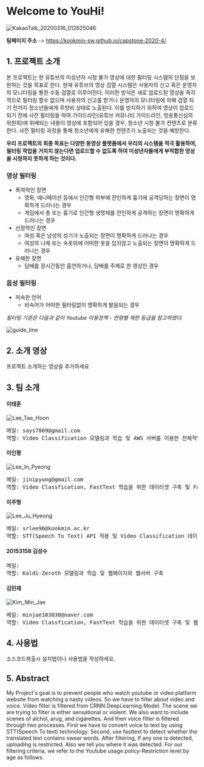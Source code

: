 
# Welcome to YouHi! 


![KakaoTalk_20200316_012625046](https://user-images.githubusercontent.com/43363576/76705711-435f6e80-6725-11ea-92ca-9860ca88fb0a.png)


**팀페이지 주소** -> https://kookmin-sw.github.io/capstone-2020-4/

## 1. 프로젝트 소개

본 프로젝트는 현 유튜브의 미성년자 시청 불가 영상에 대한 필터링 시스템의 단점을 보완하는 것을 목표로 한다. 현재 유튜브의 영상 검열 시스템은 사용자의 신고 혹은 운영자의 모니터링을 통한 수동 검열로 이루어진다. 이러한 방식은 새로 업로드된 영상을 즉각적으로 필터링 할수 없으며 사용자의 신고를 받거나 운영자의 모니터링에 의해 검열 되기 전까지 청소년들에게 무방비 상태로 노출된다. 이를 방지하기 위하여 영상이 업로드되기 전에 사전 필터링을 하여 가이드라인(유튜브 커뮤니티 가이드라인, 방송통신심의위원회)에 위배되는 내용이 영상에 포함되어 있을 경우, 청소년 시청 불가 컨텐츠로 분류한다. 사전 필터링 과정을 통해 청소년에게 유해한 컨텐츠가 노출되는 것을 예방한다.
   
**우리 프로젝트의 최종 목표는 다양한 동영상 플랫폼에서 우리의 시스템을 적극 활용하여, 필터링 작업을 거치치 않는다면 업로드할 수 없도록 하여 미성년자들에게 부적합한 영상을 시청하지 못하게 하는 것이다.**

### 영상 필터링
* 폭력적인 장면
  * 영화, 애니메이션 등에서 인간형 피부에 잔인하게 흉기에 공격당하는 장면이 명확하게 드러나는 경우 
  * 게임에서 총 또는 흉기로 인간형 생명체를 잔인하게 공격하는 장면이 명확하게 드러나는 경우
* 선정적인 장면
  * 여성 혹은 남성의 성기가 노출되는 장면이 명확하게 드러나는 경우
  * 여성의 나체 또는 속옷외에 어떠한 옷을 입지않고 노출되는 장면이 명확하게 드러나는 경우
* 유해한 장면
  * 담배를 장시간동안 흡연하거나, 담배를 주제로 한 영상인 경우
   
### 음성 필터링
* 저속한 언어
   * 비속어가 어떠한 필터링없이 명확하게 발음되는 경우      

   
_필터링 기준은 다음과 같이 Youtube 이용정책 - 연령별 제한 등급을 참고하였다._   

![guide_line](https://user-images.githubusercontent.com/43363576/76705513-de574900-6723-11ea-89ee-8fc098de78bb.png)



## 2. 소개 영상

프로젝트 소개하는 영상을 추가하세요

## 3. 팀 소개

   #### 이태훈 

   ![Lee_Tae_Hoon](https://user-images.githubusercontent.com/43363576/76700751-f025f580-66fd-11ea-800f-beb32b98a1d9.jpg)
  
<pre>메일: says7869@gmail.com
역할: Video Classification 모델링과 학습 및 AWS 서버를 이용한 전체적인 소프트웨어 설계
</pre>

   #### 이인평

   ![Lee_In_Pyeong](https://user-images.githubusercontent.com/43363576/76700753-f0be8c00-66fd-11ea-8d2c-e914ac913b4f.jpg)

<pre>메일: jinipyung@gmail.com
역할: Video Classfication, FastText 학습을 위한 데이터셋 구축 및 FastText 모델링과 학습
</pre>

   #### 이주형

   ![Lee_Ju_Hyeong](https://user-images.githubusercontent.com/43363576/76700749-eef4c880-66fd-11ea-9b6e-71b7a2d99c96.jpg)

<pre>메일: srlee96@kookmin.ac.kr
역할: STT(Speech To Text) API 적용 및 Video Classification 데이터셋 구축
</pre>

   #### 20153158 김성수

<pre>메일: 
역할: Kaldi-Zeroth 모델링과 학습 및 웹페이지와 웹서버 구축
</pre>

   #### 김민재

   ![Kim_Min_Jae](https://user-images.githubusercontent.com/43363576/76700752-f025f580-66fd-11ea-9a67-8fd9e8231f06.jpg)

<pre>메일: minjae103030@naver.com
역할: Video Classfication, FastText 학습을 위한 데이터셋 구축 및 웹페이지 디자인 UI 제작
</pre>
## 4. 사용법

소스코드제출시 설치법이나 사용법을 작성하세요.

## 5. Abstract

My Project's goal is to prevent people who watch youtube or video platform website from watching a nasty videos. So we have to filter about video and voice. Video filter is filtered from CRNN DeepLearning Model. The scene we are trying to filter is either sensational or violent. We also want to include scenes of alchol, arug, and cigarettes. And then voice filter  is filtered through two processes. First we have to convert voice to text by using STT(Speech To text) technology. Second, use fasttext to detect whether the translated text contains swear words. After filtering, If any one is detected, uploading is restricted. Also we tell you where it was detected. 
For our filtering criteria, we refer to the Youtube usage policy-Restriction level by age as follows.
